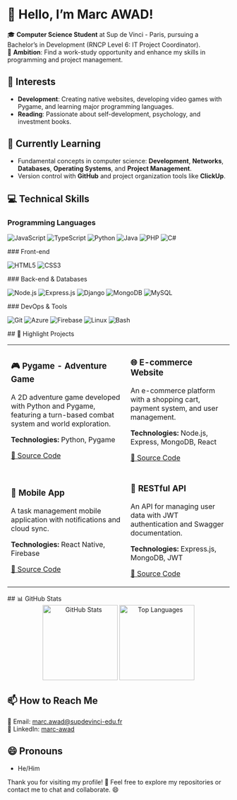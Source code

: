 # 👋 Hello, I’m Marc AWAD!

🎓 **Computer Science Student** at Sup de Vinci - Paris, pursuing a Bachelor’s in Development (RNCP Level 6: IT Project Coordinator).  
🌟 **Ambition**: Find a work-study opportunity and enhance my skills in programming and project management.

## 👀 Interests  
- **Development**: Creating native websites, developing video games with Pygame, and learning major programming languages.  
- **Reading**: Passionate about self-development, psychology, and investment books.  

## 🌱 Currently Learning  
- Fundamental concepts in computer science: **Development**, **Networks**, **Databases**, **Operating Systems**, and **Project Management**.  
- Version control with **GitHub** and project organization tools like **ClickUp**.  

## 💻 Technical Skills
### Programming Languages
<p> <img src="https://img.shields.io/badge/JavaScript-F7DF1E?style=for-the-badge&logo=javascript&logoColor=black" alt="JavaScript"/> <img src="https://img.shields.io/badge/TypeScript-3178C6?style=for-the-badge&logo=typescript&logoColor=white" alt="TypeScript"/> <img src="https://img.shields.io/badge/Python-3776AB?style=for-the-badge&logo=python&logoColor=white" alt="Python"/> <img src="https://img.shields.io/badge/Java-ED8B00?style=for-the-badge&logo=java&logoColor=white" alt="Java"/> <img src="https://img.shields.io/badge/PHP-777BB4?style=for-the-badge&logo=php&logoColor=white" alt="PHP"/> <img src="https://img.shields.io/badge/C%23-239120?style=for-the-badge&logo=c-sharp&logoColor=white" alt="C#"/> </p>
### Front-end
<p> <img src="https://img.shields.io/badge/HTML5-E34F26?style=for-the-badge&logo=html5&logoColor=white" alt="HTML5"/> <img src="https://img.shields.io/badge/CSS3-1572B6?style=for-the-badge&logo=css3&logoColor=white" alt="CSS3"/> </p>
### Back-end & Databases
<p> <img src="https://img.shields.io/badge/Node.js-339933?style=for-the-badge&logo=nodedotjs&logoColor=white" alt="Node.js"/> <img src="https://img.shields.io/badge/Express.js-000000?style=for-the-badge&logo=express&logoColor=white" alt="Express.js"/> <img src="https://img.shields.io/badge/Django-092E20?style=for-the-badge&logo=django&logoColor=white" alt="Django"/> <img src="https://img.shields.io/badge/MongoDB-47A248?style=for-the-badge&logo=mongodb&logoColor=white" alt="MongoDB"/> <img src="https://img.shields.io/badge/MySQL-4479A1?style=for-the-badge&logo=mysql&logoColor=white" alt="MySQL"/> </p>
### DevOps & Tools
<p> <img src="https://img.shields.io/badge/Git-F05032?style=for-the-badge&logo=git&logoColor=white" alt="Git"/> <img src="https://img.shields.io/badge/Azure-0078D4?style=for-the-badge&logo=microsoftazure&logoColor=white" alt="Azure"/> <img src="https://img.shields.io/badge/Firebase-FFCA28?style=for-the-badge&logo=firebase&logoColor=black" alt="Firebase"/> <img src="https://img.shields.io/badge/Linux-FCC624?style=for-the-badge&logo=linux&logoColor=black" alt="Linux"/> <img src="https://img.shields.io/badge/Bash-4EAA25?style=for-the-badge&logo=gnu-bash&logoColor=white" alt="Bash"/> </p>
## 📂 Highlight Projects
<table> <tr> <td> <h3>🎮 Pygame - Adventure Game</h3> <p>A 2D adventure game developed with Python and Pygame, featuring a turn-based combat system and world exploration.</p> <p><strong>Technologies:</strong> Python, Pygame</p> <p><a href="https://github.com/votre-username/projet-jeu">🔗 Source Code</a></p> </td> <td> <h3>🌐 E-commerce Website</h3> <p>An e-commerce platform with a shopping cart, payment system, and user management.</p> <p><strong>Technologies:</strong> Node.js, Express, MongoDB, React</p> <p><a href="https://github.com/votre-username/projet-ecommerce">🔗 Source Code</a></p> </td> </tr> <tr> <td> <h3>📱 Mobile App</h3> <p>A task management mobile application with notifications and cloud sync.</p> <p><strong>Technologies:</strong> React Native, Firebase</p> <p><a href="https://github.com/votre-username/todo-app">🔗 Source Code</a></p> </td> <td> <h3>🤖 RESTful API</h3> <p>An API for managing user data with JWT authentication and Swagger documentation.</p> <p><strong>Technologies:</strong> Express.js, MongoDB, JWT</p> <p><a href="https://github.com/votre-username/api-restful">🔗 Source Code</a></p> </td> </tr> </table>
## 📊 GitHub Stats
<div align="center"> <img src="https://github-readme-stats.vercel.app/api?username=marc-awad&show_icons=true&theme=radical" alt="GitHub Stats" height="170"/> <img src="https://github-readme-stats.vercel.app/api/top-langs/?username=marc-awad&layout=compact&theme=radical" alt="Top Languages" height="170"/> </div>

## 📫 How to Reach Me  
📧 Email: [marc.awad@supdevinci-edu.fr](mailto:marc.awad@supdevinci-edu.fr)  
💼 LinkedIn: [marc-awad](https://www.linkedin.com/in/marc-awad)  

## 😄 Pronouns  
- He/Him

Thank you for visiting my profile! 🚀 Feel free to explore my repositories or contact me to chat and collaborate. 😄
